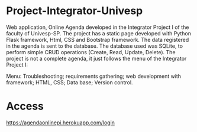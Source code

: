 # Project-Integrator-Univesp

Web application, Online Agenda developed in the Integrator Project I of the faculty of Univesp-SP.
The project has a static page developed with Python Flask framework, Html, CSS and Bootstrap framework.
The data registered in the agenda is sent to the database.
The database used was SQLite, to perform simple CRUD operations (Create, Read, Update, Delete).
The project is not a complete agenda, it just follows the menu of the Integrator Project I:

Menu: Troubleshooting; requirements gathering; web development
with framework; HTML, CSS; Data base; Version control.

# Access

https://agendaonlinepi.herokuapp.com/login
